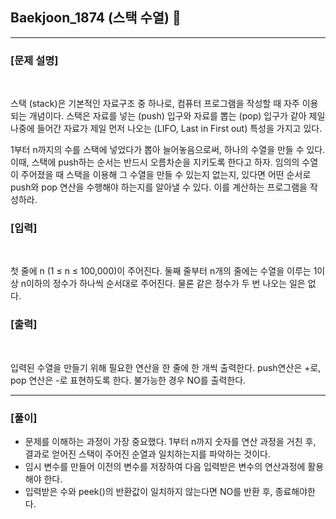 ## Baekjoon_1874 (스택 수열) 🚀
___


### **[문제 설명]**
<br>

스택 (stack)은 기본적인 자료구조 중 하나로, 컴퓨터 프로그램을 작성할 때 자주 이용되는 개념이다. 스택은 자료를 넣는 (push) 입구와 자료를 뽑는 (pop) 입구가 같아 제일 나중에 들어간 자료가 제일 먼저 나오는 (LIFO, Last in First out) 특성을 가지고 있다.

1부터 n까지의 수를 스택에 넣었다가 뽑아 늘어놓음으로써, 하나의 수열을 만들 수 있다. 이때, 스택에 push하는 순서는 반드시 오름차순을 지키도록 한다고 하자. 임의의 수열이 주어졌을 때 스택을 이용해 그 수열을 만들 수 있는지 없는지, 있다면 어떤 순서로 push와 pop 연산을 수행해야 하는지를 알아낼 수 있다. 이를 계산하는 프로그램을 작성하라.


### **[입력]**
<br>

첫 줄에 n (1 ≤ n ≤ 100,000)이 주어진다. 둘째 줄부터 n개의 줄에는 수열을 이루는 1이상 n이하의 정수가 하나씩 순서대로 주어진다. 물론 같은 정수가 두 번 나오는 일은 없다.


### **[출력]**
<br>

입력된 수열을 만들기 위해 필요한 연산을 한 줄에 한 개씩 출력한다. push연산은 +로, pop 연산은 -로 표현하도록 한다. 불가능한 경우 NO를 출력한다.

___


### **[풀이]**

- 문제를 이해하는 과정이 가장 중요했다. 1부터 n까지 숫자를 연산 과정을 거친 후, 결과로 얻어진 스택이 주어진 순열과 일치하는지를 파악하는 것이다.
- 임시 변수를 만들어 이전의 변수를 저장하여 다음 입력받은 변수의 연산과정에 활용해야 한다.
- 입력받은 수와 peek()의 반환값이 일치하지 않는다면 NO를 반환 후, 종료해야한다.
 